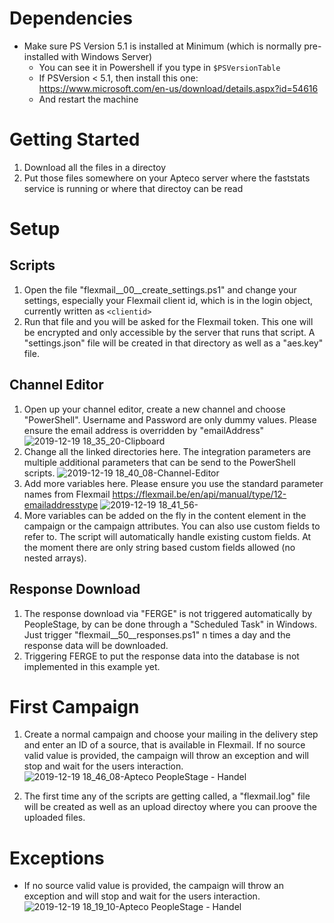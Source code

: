 # Dependencies

* Make sure PS Version 5.1 is installed at Minimum (which is normally pre-installed with Windows Server)
  * You can see it in Powershell if you type in ```$PSVersionTable```
  * If PSVersion < 5.1, then install this one: https://www.microsoft.com/en-us/download/details.aspx?id=54616
  * And restart the machine



# Getting Started

1. Download all the files in a directoy
1. Put those files somewhere on your Apteco server where the faststats service is running or where that directoy can be read

# Setup

## Scripts

1. Open the file "flexmail__00__create_settings.ps1" and change your settings, especially your Flexmail client id, which is in the login object, currently written as `<clientid>`
1. Run that file and you will be asked for the Flexmail token. This one will be encrypted and only accessible by the server that runs that script. A "settings.json" file will be created in that directory as well as a "aes.key" file.

## Channel Editor

1. Open up your channel editor, create a new channel and choose "PowerShell". Username and Password are only dummy values. Please ensure the email address is overridden by "emailAddress" ![2019-12-19 18_35_20-Clipboard](https://user-images.githubusercontent.com/14135678/71195612-30541400-2286-11ea-8d20-c78410ec4e0e.png)
1. Change all the linked directories here. The integration parameters are multiple additional parameters that can be send to the PowerShell scripts. ![2019-12-19 18_40_08-Channel-Editor](https://user-images.githubusercontent.com/14135678/71195846-a6f11180-2286-11ea-82d6-915c10e2b5ac.png)
1. Add more variables here. Please ensure you use the standard parameter names from Flexmail https://flexmail.be/en/api/manual/type/12-emailaddresstype ![2019-12-19 18_41_56-](https://user-images.githubusercontent.com/14135678/71195967-e7508f80-2286-11ea-9726-4f01303e0d0c.png)
1. More variables can be added on the fly in the content element in the campaign or the campaign attributes. You can also use custom fields to refer to. The script will automatically handle existing custom fields. At the moment there are only string based custom fields allowed (no nested arrays).

## Response Download

1. The response download via "FERGE" is not triggered automatically by PeopleStage, by can be done through a "Scheduled Task" in Windows. Just trigger "flexmail__50__responses.ps1" n times a day and the response data will be downloaded.
1. Triggering FERGE to put the response data into the database is not implemented in this example yet.

# First Campaign

1. Create a normal campaign and choose your mailing in the delivery step and enter an ID of a source, that is available in Flexmail. If no source valid value is provided, the campaign will throw an exception and will stop and wait for the users interaction. ![2019-12-19 18_46_08-Apteco PeopleStage - Handel](https://user-images.githubusercontent.com/14135678/71196310-b58bf880-2287-11ea-9348-0bd5497f6e66.png)

1. The first time any of the scripts are getting called, a "flexmail.log" file will be created as well as an upload directoy where you can proove the uploaded files.

# Exceptions

* If no source valid value is provided, the campaign will throw an exception and will stop and wait for the users interaction.
![2019-12-19 18_19_10-Apteco PeopleStage - Handel](https://user-images.githubusercontent.com/14135678/71196433-fab02a80-2287-11ea-99f3-73d51a946d58.png)
